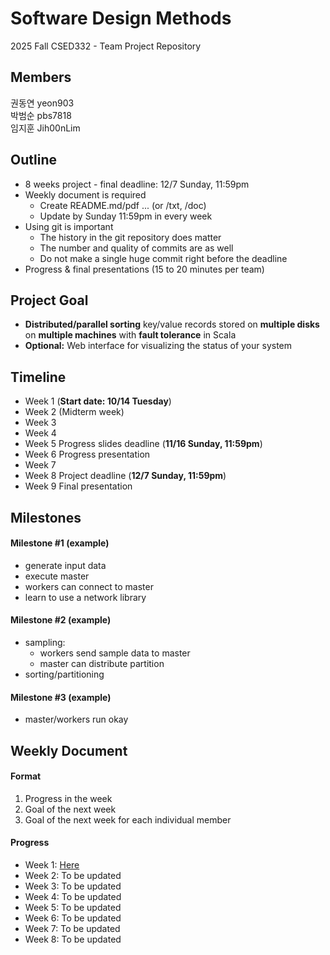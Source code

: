 # Software Design Methods
2025 Fall CSED332 - Team Project Repository

## Members
권동연 yeon903  
박범순 pbs7818  
임지훈 Jih00nLim

## Outline
- 8 weeks project - final deadline: 12/7 Sunday, 11:59pm
- Weekly document is required
  - Create README.md/pdf ... (or /txt, /doc)
  - Update by Sunday 11:59pm in every week
- Using git is important
  - The history in the git repository does matter
  - The number and quality of commits are as well
  - Do not make a single huge commit right before the deadline
- Progress & final presentations (15 to 20 minutes per team)

## Project Goal
- **Distributed/parallel sorting** key/value records stored on **multiple disks** on **multiple machines** with **fault tolerance** in Scala
- **Optional:** Web interface for visualizing the status of your system

## Timeline
- Week 1 (**Start date: 10/14 Tuesday**)
- Week 2 (Midterm week)
- Week 3
- Week 4
- Week 5 Progress slides deadline (**11/16 Sunday, 11:59pm**)
- Week 6 Progress presentation
- Week 7
- Week 8 Project deadline (**12/7 Sunday, 11:59pm**)
- Week 9 Final presentation

## Milestones
#### Milestone #1 (example)
- generate input data
- execute master
- workers can connect to master
- learn to use a network library
#### Milestone #2 (example)
- sampling:
    - workers send sample data to master
    - master can distribute partition
- sorting/partitioning
#### Milestone #3 (example)
- master/workers run okay


## Weekly Document
#### Format
1. Progress in the week
2. Goal of the next week
3. Goal of the next week for each individual member
  
#### Progress
* Week 1: [Here](./meet_log/week1/week1_document.md)
* Week 2: To be updated
* Week 3: To be updated
* Week 4: To be updated
* Week 5: To be updated
* Week 6: To be updated
* Week 7: To be updated
* Week 8: To be updated
